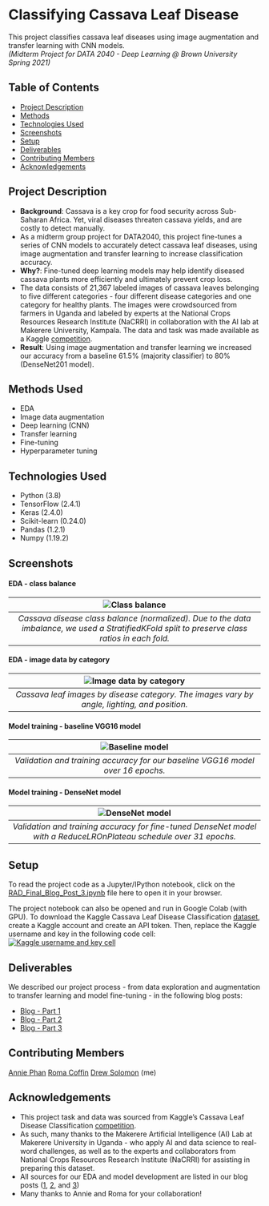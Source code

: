 # Classifying Cassava Leaf Disease
 This project classifies cassava leaf diseases using image augmentation and transfer learning with CNN models.\
_(Midterm Project for DATA 2040 - Deep Learning @ Brown University Spring 2021)_

## Table of Contents
* [Project Description](#project-description)
* [Methods](#methods-used)
* [Technologies Used](#technologies-used)
* [Screenshots](#screenshots)
* [Setup](#setup)
* [Deliverables](#deliverables)
* [Contributing Members](#contributing-members)
* [Acknowledgements](#acknowledgements)

## Project Description
- **Background**: Cassava is a key crop for food security across Sub-Saharan Africa. Yet, viral diseases threaten cassava yields, and are costly to detect manually.
- As a midterm group project for DATA2040, this project fine-tunes a series of CNN models to accurately detect cassava leaf diseases, using image augmentation and transfer learning to increase classification accuracy.
- **Why?**: Fine-tuned deep learning models may help identify diseased cassava plants more efficiently and ultimately prevent crop loss.
- The data consists of 21,367 labeled images of cassava leaves belonging to five different categories - four different disease categories and one category for healthy plants. The images were crowdsourced from farmers in Uganda and labeled by experts at the National Crops Resources Research Institute (NaCRRI) in collaboration with the AI lab at Makerere University, Kampala. The data and task was made available as a Kaggle [competition](https://www.kaggle.com/c/cassava-leaf-disease-classification). 
- **Result**: Using image augmentation and transfer learning we increased our accuracy from a baseline 61.5% (majority classifier) to 80% (DenseNet201 model).

## Methods Used
- EDA
- Image data augmentation
- Deep learning (CNN)
- Transfer learning
- Fine-tuning
- Hyperparameter tuning

## Technologies Used
- Python (3.8)
- TensorFlow (2.4.1)
- Keras (2.4.0)
- Scikit-learn (0.24.0)
- Pandas (1.2.1)
- Numpy (1.19.2)

## Screenshots


#### EDA - class balance 
| ![Class balance ](https://i.postimg.cc/Qxs7F7vQ/Screenshot-2022-11-02-at-17-42-23.png)
|:--:|
|*Cassava disease class balance (normalized). Due to the data imbalance, we used a StratifiedKFold split to preserve class ratios in each fold.*|

#### EDA - image data by category
|![Image data by category](https://i.postimg.cc/Gtp1fqHP/Screenshot-2022-11-02-at-17-44-09.png)
|:--:|
|*Cassava leaf images by disease category. The images vary by angle, lighting, and position.*|

#### Model training - baseline VGG16 model
|![Baseline model](https://i.postimg.cc/R09CR1Qd/Baseline-model.png)
|:--:|
|*Validation and training accuracy for our baseline VGG16 model over 16 epochs.*|

#### Model training - DenseNet model
|![DenseNet model](https://i.postimg.cc/QdqCvnMw/densenet.png)
|:--:|
|*Validation and training accuracy for fine-tuned DenseNet model with a ReduceLROnPlateau schedule over 31 epochs.*|



## Setup

To read the project code as a Jupyter/IPython notebook, click on the [RAD_Final_Blog_Post_3.ipynb](https://github.com/drew-solomon/classifying-leaf-disease/blob/main/RAD_Final_Blog_Post_3.ipynb) file here to open it in your browser. 

The project notebook can also be opened and run in Google Colab (with GPU). To download the Kaggle Cassava Leaf Disease Classification [dataset](https://www.kaggle.com/competitions/cassava-leaf-disease-classification/data), create a Kaggle account and create an API token. Then, replace the Kaggle username and key in the following code cell:
[![Kaggle username and key cell](https://i.postimg.cc/J43PwWBR/Screenshot-2022-11-02-at-19-26-40.png)](https://postimg.cc/hfj9x6rY)



## Deliverables

We described our project process - from data exploration and augmentation to transfer learning and model fine-tuning - in the following blog posts:

- [Blog - Part 1](https://roma-coffin.medium.com/categorizing-cassava-leaf-diseases-dbd08fcc671)
- [Blog - Part 2](https://roma-coffin.medium.com/using-deep-learning-to-classify-cassava-leaf-diseases-part-2-1321cd61d46)
- [Blog - Part 3](https://roma-coffin.medium.com/categorizing-cassava-leaf-diseases-part-3-bbf6d002d3d8)

## Contributing Members
[Annie Phan](https://github.com/annieptba)
[Roma Coffin](https://github.com/romacoffin)
[Drew Solomon](https://github.com/drew-solomon) (me)


## Acknowledgements

- This project task and data was sourced from Kaggle’s Cassava Leaf Disease Classification [competition](https://www.kaggle.com/competitions/cassava-leaf-disease-classification/overview).
- As such, many thanks to the Makerere Artificial Intelligence (AI) Lab at Makerere University in Uganda - who apply AI and data science to real-word challenges, as well as to the experts and collaborators from National Crops Resources Research Institute (NaCRRI) for assisting in preparing this dataset.
- All sources for our EDA and model development are listed in our blog posts ([1](https://roma-coffin.medium.com/categorizing-cassava-leaf-diseases-dbd08fcc671), [2](https://roma-coffin.medium.com/using-deep-learning-to-classify-cassava-leaf-diseases-part-2-1321cd61d46), and [3](https://roma-coffin.medium.com/categorizing-cassava-leaf-diseases-part-3-bbf6d002d3d8))
- Many thanks to Annie and Roma for your collaboration!
